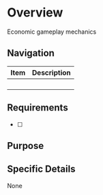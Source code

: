 # Overview

Economic gameplay mechanics

## Navigation

| Item | Description |
|------|-------------|
|      |             |
|      |             |
|      |             |
|      |             |

## Requirements

- [ ] 

## Purpose


## Specific Details

None